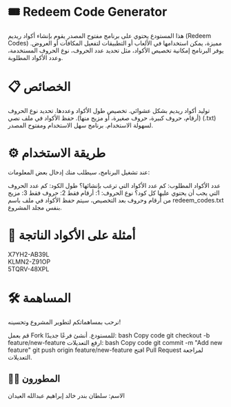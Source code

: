 # 🎟️ Redeem Code Generator
هذا المستودع يحتوي على برنامج مفتوح المصدر يقوم بإنشاء أكواد ريديم (Redeem Codes) مميزة، يمكن استخدامها في الألعاب أو التطبيقات لتفعيل المكافآت أو العروض. يوفر البرنامج إمكانية تخصيص الأكواد، مثل تحديد عدد الحروف، نوع الحروف المستخدمة، وعدد الأكواد المطلوبة.

# 📋 الخصائص
توليد أكواد ريديم بشكل عشوائي.
تخصيص طول الأكواد وعددها.
تحديد نوع الحروف (أرقام، حروف كبيرة، حروف صغيرة، أو مزيج منها).
حفظ الأكواد في ملف نصي (.txt) لسهولة الاستخدام.
برنامج سهل الاستخدام ومفتوح المصدر.

# ⚙️ طريقة الاستخدام
عند تشغيل البرنامج، سيطلب منك إدخال بعض المعلومات:

عدد الأكواد المطلوب: كم عدد الأكواد التي ترغب بإنشائها؟
طول الكود: كم عدد الحروف التي يجب أن يحتوي عليها كل كود؟
نوع الحروف:
1: أرقام فقط
2: حروف فقط
3: مزيج من أرقام وحروف
بعد التخصيص، سيتم حفظ الأكواد في ملف باسم redeem_codes.txt بنفس مجلد المشروع.

# 📂 أمثلة على الأكواد الناتجة
X7YH2-AB39L  
KLMN2-Z91OP  
5TQRV-48XPL  
# 🛠️ المساهمة
نرحب بمساهماتكم لتطوير المشروع وتحسينه!

قم بعمل Fork للمستودع.
أنشئ فرعًا جديدًا:
bash
Copy code
git checkout -b feature/new-feature
ارفع التعديلات:
bash
Copy code
git commit -m "Add new feature"
git push origin feature/new-feature
افتح Pull Request لمراجعة التعديلات.


## 👨‍💻 المطورون
الاسم: سلطان بندر خالد إبراهيم عبدالله العيدان
